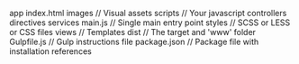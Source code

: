 app
  index.html
  images            // Visual assets
  scripts           // Your javascript
     controllers
     directives
     services
     main.js        // Single main entry point
  styles            // SCSS or LESS or CSS files
  views             // Templates
dist                // The target and 'www' folder
Gulpfile.js         // Gulp instructions file
package.json        // Package file with installation references